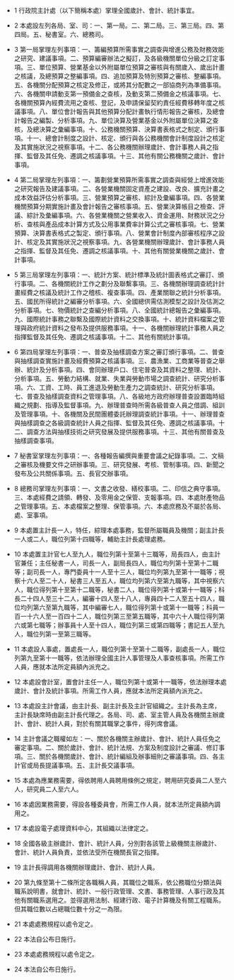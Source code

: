 * 1 行政院主計處（以下簡稱本處）掌理全國歲計、會計、統計事宜。

* 2 本處設左列各局、室、司：一、第一局。二、第二局。三、第三局。四、第四局。五、秘書室。六、總務司。

* 3 第一局掌理左列事項：一、籌編預算所需事實之調查與增進公務及財務效能之研究、建議事項。二、預算編審辦法之擬訂，及各級機關單位分級之訂定事項。三、單位預算、營業基金以外附屬單位預算之審核與有關歲入、歲出計畫之核議，及總預算之整編事項。四、追加預算及特別預算之審核、整編事項。五、各機關分配預算之核定及修正，或將其分配數之一部協商列為準備事項。六、各機關申請動支第一預備金之查核，及動支第二預備金之核議事項。七、各機關預算內經費流用之查核、登記，及申請保留契約責任經費移轉年度之核議事項。八、單位會計報告與其他預算分配計畫執行情形報告之審核，及總會計報告之編製、分析事項。九、單位決算及營業基金以外附屬單位決算之查核，及總決算之彙編事項。十、公務機關預算、決算書表格式之制定、頒行事項。十一、總會計制度之設計、核定、頒行與各公務機關會計制度設計之核定及其實施狀況之視察事項。十二、各公務機關辦理歲計、會計事務人員之指揮、監督及其任免、遷調之核議事項。十三、其他有關公務機關之歲計、會計事項。

* 4 第二局掌理左列事項：一、籌劃營業預算所需事實之調查與經營上增進效能之研究報告及建議事項。二、各營業機關固定資產之建設、改良、擴充計畫之成本效益評估分析事項。三、營業預算之審核、綜計及彙編事項。四、各營業機關預算分期實施計畫及會計報告之審核事項。五、營業決算帳目之檢查、評議、綜計及彙編事項。六、各營業機關之營業收入、資金運用、財務狀況之分析、查核與產品成本計算方式及公用事業費率計算公式之審核事項。七、營業預算、決算書表格式之製定、頒行事項。八、營業會計制度內部審核程序之設計、核定及其實施狀況之視察事項。九、各營業機關辦理歲計、會計事務人員之指揮、監督及其任免、遷調之核議事項。十、其他有關營業機關之歲計、會計事項。

* 5 第三局掌理左列事項：一、統計方案、統計標準及統計圖表格式之審訂、頒行事項。二、各機關統計工作之劃分及聯繫事項。三、各機關辦理調查統計計畫經費之核議及統計工作之稽核、複查事項。四、產業關聯之統計分析事項。五、國民所得統計之編審分析事項。六、全國總供需估測模型之設計及估測之分析事項。七、物價統計之查編分析事項。八、全國統計總報告之彙編事項。九、國際統計事務之聯繫及國際統計資料之交換事項。十、統計資料檔案之管理與政府統計資料之發布及提供服務事項。十一、各機關辦理統計事務人員之指揮監督及其任免、遷調之核議事項。十二、其他有關統計事項。

* 6 第四局掌理左列事項：一、普查及抽樣調查方案之審訂頒行事項。二、普查與抽樣調查實施計畫及經費預算之核議事項。三、農漁業、工商業等普查之舉辦、統計及分析事項。四、會同辦理戶口、住宅普查及其資料之整理、統計、分析事項。五、勞動力結構、就業、失業與勞動市場之調查統計、研究分析事項。六、工資、工時、員工進退及勞動生產力之調查統計、研究分析事項。七、普查及抽樣調查資料之管理事項。八、各級地方政府辦理普查設置臨時組織之規劃、指導及監督事項。九、辦理普查時所需各級普查人員之借調、組訓及管理事項。十、各機關及民間團體委託辦理調查統計事項。十一、辦理普查與抽樣調查之各級調查統計人員之指揮、監督及其任免、遷調之核議事項。十二、調查方法與抽樣技術之研究發展及提供服務事項。十三、其他有關普查及抽樣調查事項。

* 7 秘書室掌理左列事項：一、各種報告編撰與重要會議之紀錄事項。二、文稿之審核及機要文件之研辦事項。三、研究發展、考核、管制事項。四、新聞之發布及公共關係事項。五、長官交辦事項。

* 8 總務司掌理左列事項：一、文書之收發、繕校事項。二、印信之典守事項。三、本處經費之請領、轉發、及零用金之保管、支報事項。四、本處財產物品之管理事項。五、本處檔案之整理、保管事項。六、本處庶務及不屬於各局、處、室事項。

* 9 本處置主計長一人，特任，綜理本處事務，監督所屬職員及機關；副主計長一人或二人，職位列第十四職等，輔助主計長處理處務。

* 10 本處置主計官七人至九人，職位列第十至第十三職等，局長四人，由主計官兼任；主任秘書一人，司長一人，副局長四人，職位均列第十至第十二職等；副司長一人，專門委員十一人至十三人，職位均列第九至第十一職等；視察十六人至二十人，秘書三人至五人，職位均列第六至第九職等，其中視察六人，職位得列第十至第十二職等，秘書二人，職位得列第十或第十一職等；科長二十四人至三十二人，編審十四人至十八人，專員四十二人至五十四人，職位均列第六至第九職等，其中編審七人，職位得列第十或第十一職等；科員一百一十六人至一百四十二人，職位列第三至第五職等，其中六十人職位得列第六或第七職等；辦事員十人至十四人，職位列第三或第四職等；書記五人至九人，職位列第一至第三職等。

* 11 本處設人事處，置處長一人，職位列第十至第十二職等，副處長一人，職位列第九至第十一職等，依法辦理全國主計人事管理及人事查核事項。所需工作人員，應就本法所定員額內派充之。

* 12 本處設會計室，置會計主任一人，職位列第十或第十一職等，依法辦理本處歲計、會計及統計事項。所需工作人員，應就本法所定員額內派充之。

* 13 本處設主計會議，由主計長、副主計長及主計官組織之。主計長為主席，主計長缺席時由副主計長代理之。各局、司、處、室主管人員及各機關主辦歲計、會計、統計人員，對於有關其職掌之事件，得列席會議。

* 14 主計會議之職權如左：一、關於各機關主辦歲計、會計、統計人員任免之審定事項。二、關於歲計、會計、統計法規、方案及制度設計之審議、修訂事項。三、關於各機關歲計、會計、統計編組及辦事細則之審議事項。四、各主計官或局長提議事項。五、主計長交議事項。

* 15 本處為應業務需要，得依聘用人員聘用條例之規定，聘用研究委員二人至六人，研究員二人至六人。

* 16 本處因業務需要，得設各種委員會，所需工作人員，就本法所定員額內調用之。

* 17 本處設電子處理資料中心，其組織以法律定之。

* 18 全國各級主辦歲計、會計、統計人員，分別對各該管上級機關主辦歲計、會計、統計人員負責，並依法受所在機關長官之指揮。

* 19 主計長得調用各機關辦理歲計、會計、統計人員。

* 20 第九條至第十二條所定各職稱人員，其職位之職系，依公務職位分類法與職系說明書，就會計、統計、一般行政管理、文書、事務管理、人事行政及其他有關職系選用之。並得選用法制、經建行政、電子計算機及有關工程職系。但其職位數以占總職位數十分之一為限。

* 21 本處處務規程以處令定之。

* 22 本法自公布日施行。

* 23 本處處務規程以處令定之。

* 24 本法自公布日施行。

